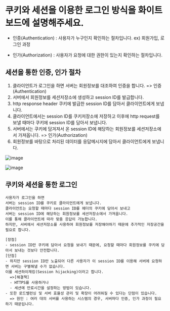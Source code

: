 # 쿠키와 세션을 이용한 로그인 방식을 화이트보드에 설명해주세요.
- 인증(Authentication)
: 사용자가 누구인지 확인하는 절차입니다.
ex) 회원가입, 로그인 과정

- 인가(Authorization)
: 사용자가 요청에 대한 권한이 있는지 확인하는 절차입니다.


## 세션을 통한 인증, 인가 절차
1. 클라이언트가 로그인을 하면 서버는 회원정보를 대조하여 인증을 합니다. => 인증(Authentication)
2. 서버에서 회원정보를 세션저장소에 생성하고 session ID를 발급합니다.
3. http response header 쿠키에 발급한 session ID를 담아서 클라이언트에게 보냅니다.
4. 클라이언트에서는 session ID를 쿠키저장소에 저장하고 이후에 http request를 보낼 때마다 쿠키에 session ID를 담아서 보냅니다.
5. 서버에서는 쿠키에 담겨져서 온 session ID에 해당하는 회원정보를 세션저장소에서 가져옵니다. => 인가(Authorization)
6. 회원정보를 바탕으로 처리된 데이터를 응답메시지에 담아서 클라이언트에게 보냅니다.

![image](https://github.com/acrnm148/CS_STUDY/assets/67724306/00806584-b603-4e39-9ae5-dee5a8078591)

![image](https://github.com/acrnm148/CS_STUDY/assets/67724306/c9d1139e-7578-4be9-9240-b2e1dfb01443)



## 쿠키와 세션을 통한 로그인
```
사용자가 로그인을 하면
서버는 session ID를 쿠키로 클라이언트에게 보냅니다.
클라이언트는 요청할 때마다 session ID를 헤더의 쿠키에 담아서 보내고
서버는 session ID에 해당하는 회원정보를 세션저장소에서 가져옵니다.
이를 통해 클라이언트에 따라 맞춤 응답이 가능합니다.
하지만, 서버에서 세션저장소를 사용하여 회원정보를 저장해야하기 때문에 추가적인 저장공간을 필요로 합니다.

[장점]
- session ID만 쿠키에 담아서 요청을 보내기 때문에, 요청할 때마다 회원정보를 쿠키에 담아서 보내는 것보다 안전합니다.
[단점]
- 하지만 session ID만 노출되어 다른 사용자가 이 session ID를 이용해 서버에 요청하면 서버는 구별해낼 수가 없습니다.
이를 세션하이재킹(Session hijacking)이라고 합니다.
  =>[해결책]
  - HTTPS를 사용하거나
  - 세션에 만료시간을 설정하는 방법이 있습니다.
- 또한 로드밸런싱 및 서버 효율성 관리 및 확장이 어려워질 수 있다는 단점이 있습니다.
  => 원인 : 여러 대의 서버를 사용하는 시스템의 경우, 서버마다 인증, 인가 과정이 필요하기 때문입니다.

```


